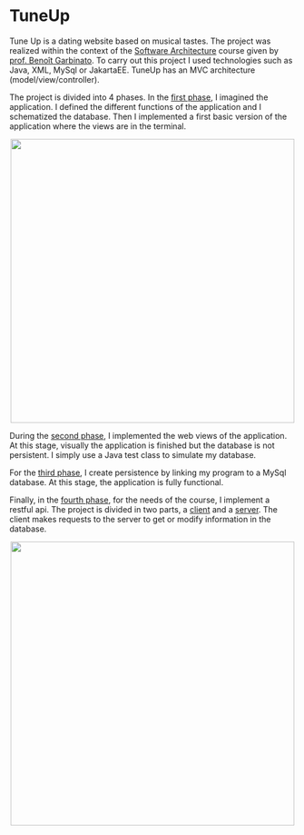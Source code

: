 # TuneUp

Tune Up is a dating website based on musical tastes. The project was realized within the context of the [Software Architecture](https://hecnet.unil.ch/hec/syllabus/descriptif/2458?dyn_lang=fr) course given by [prof. Benoît Garbinato](https://hecnet.unil.ch/hec/recherche/fiche?pnom=bgarbinato&dyn_lang=fr). To carry out this project I used technologies such as Java, XML, MySql or JakartaEE. TuneUp has an MVC architecture (model/view/controller).

The project is divided into 4 phases. In the [first phase](https://github.com/stefarine/TuneUp/tree/master/TuneUp-v1), I imagined the application. I defined the different functions of the application and I schematized the database. Then I implemented a first basic version of the application where the views are in the terminal.

<p align="center">
<img height=500 src="https://user-images.githubusercontent.com/57952280/210099088-5cb3cb60-3bf9-4680-878a-7ee5d94f8ad4.png">
</p>

During the [second phase](https://github.com/stefarine/TuneUp/tree/master/TuneUp-v2), I implemented the web views of the application. At this stage, visually the application is finished but the database is not persistent. I simply use a Java test class to simulate my database. 

For the [third phase](https://github.com/stefarine/TuneUp/tree/master/TuneUp-v3), I create persistence by linking my program to a MySql database. At this stage, the application is fully functional. 

Finally, in the [fourth phase](https://github.com/stefarine/TuneUp/tree/master/TuneUp-v4), for the needs of the course, I implement a restful api. The project is divided in two parts, a [client](https://github.com/stefarine/TuneUp/tree/master/TuneUp-v4/TuneUp-RestfulClient) and a [server](https://github.com/stefarine/TuneUp/tree/master/TuneUp-v4/hec.soar_TuneUp-RestfulService_war_1.0-SNAPSHOT). The client makes requests to the server to get or modify information in the database. 


<p align="center">
<img height=500 src="https://www.stephane-pacheco-fernandes.com/assets/images/work1/w01.png">
</p>

